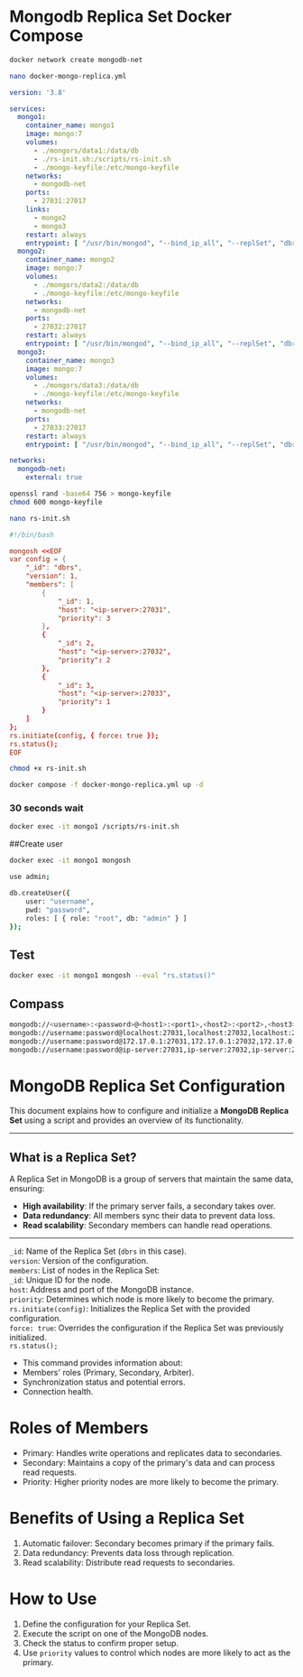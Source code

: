 # Mongodb Replica Set Docker Compose
```bash
docker network create mongodb-net
```
```bash
nano docker-mongo-replica.yml
```
```yml
version: '3.8'

services:
  mongo1:
    container_name: mongo1
    image: mongo:7
    volumes:
      - ./mongors/data1:/data/db
      - ./rs-init.sh:/scripts/rs-init.sh
      - ./mongo-keyfile:/etc/mongo-keyfile
    networks:
      - mongodb-net
    ports:
      - 27031:27017
    links:
      - mongo2
      - mongo3
    restart: always
    entrypoint: [ "/usr/bin/mongod", "--bind_ip_all", "--replSet", "dbrs", "--keyFile", "/etc/mongo-keyfile"]
  mongo2:
    container_name: mongo2
    image: mongo:7
    volumes:
      - ./mongors/data2:/data/db
      - ./mongo-keyfile:/etc/mongo-keyfile
    networks:
      - mongodb-net
    ports:
      - 27032:27017
    restart: always
    entrypoint: [ "/usr/bin/mongod", "--bind_ip_all", "--replSet", "dbrs", "--keyFile", "/etc/mongo-keyfile"]
  mongo3:
    container_name: mongo3
    image: mongo:7
    volumes:
      - ./mongors/data3:/data/db
      - ./mongo-keyfile:/etc/mongo-keyfile
    networks:
      - mongodb-net
    ports:
      - 27033:27017
    restart: always
    entrypoint: [ "/usr/bin/mongod", "--bind_ip_all", "--replSet", "dbrs", "--keyFile", "/etc/mongo-keyfile"]

networks:
  mongodb-net:
    external: true
```
```bash
openssl rand -base64 756 > mongo-keyfile
chmod 600 mongo-keyfile
```
```bash
nano rs-init.sh
```
```conf
#!/bin/bash

mongosh <<EOF
var config = {
    "_id": "dbrs",
    "version": 1,
    "members": [
        {
            "_id": 1,
            "host": "<ip-server>:27031",
            "priority": 3
        },
        {
            "_id": 2,
            "host": "<ip-server>:27032",
            "priority": 2
        },
        {
            "_id": 3,
            "host": "<ip-server>:27033",
            "priority": 1
        }
    ]
};
rs.initiate(config, { force: true });
rs.status();
EOF
```
```bash
chmod +x rs-init.sh
```
```bash
docker compose -f docker-mongo-replica.yml up -d
```
### 30 seconds wait
```bash
docker exec -it mongo1 /scripts/rs-init.sh
```
##Create user
```bash
docker exec -it mongo1 mongosh
```
```bash
use admin;
```
```bash
db.createUser({
    user: "username",
    pwd: "password",
    roles: [ { role: "root", db: "admin" } ]
});
```
## Test
```bash
docker exec -it mongo1 mongosh --eval "rs.status()"
```
## Compass
```bash
mongodb://<username>:<password>@<host1>:<port1>,<host2>:<port2>,<host3>:<port3>/?replicaSet=<replicaSetName>&authSource=admin
mongodb://username:password@localhost:27031,localhost:27032,localhost:27033/?replicaSet=dbrs&authSource=admin
mongodb://username:password@172.17.0.1:27031,172.17.0.1:27032,172.17.0.1:27034/?replicaSet=dbrs&authSource=admin
mongodb://username:password@ip-server:27031,ip-server:27032,ip-server:27033/?replicaSet=dbrs&authSource=admin
```
# MongoDB Replica Set Configuration

This document explains how to configure and initialize a **MongoDB Replica Set** using a script and provides an overview of its functionality.

---

## **What is a Replica Set?**
A Replica Set in MongoDB is a group of servers that maintain the same data, ensuring:
- **High availability**: If the primary server fails, a secondary takes over.
- **Data redundancy**: All members sync their data to prevent data loss.
- **Read scalability**: Secondary members can handle read operations.

---
`_id`: Name of the Replica Set (`dbrs` in this case). \
`version`: Version of the configuration. \
`members`: List of nodes in the Replica Set: \
`_id`: Unique ID for the node. \
`host`: Address and port of the MongoDB instance. \
`priority`: Determines which node is more likely to become the primary. \
`rs.initiate(config)`: Initializes the Replica Set with the provided configuration. \
`force: true`: Overrides the configuration if the Replica Set was previously initialized. \
`rs.status();`
- This command provides information about:
- Members' roles (Primary, Secondary, Arbiter).
- Synchronization status and potential errors.
- Connection health.
# Roles of Members
- Primary: Handles write operations and replicates data to secondaries.
- Secondary: Maintains a copy of the primary's data and can process read requests.
- Priority: Higher priority nodes are more likely to become the primary.
# Benefits of Using a Replica Set
1. Automatic failover: Secondary becomes primary if the primary fails.
2. Data redundancy: Prevents data loss through replication.
3. Read scalability: Distribute read requests to secondaries.
# How to Use
1. Define the configuration for your Replica Set.
2. Execute the script on one of the MongoDB nodes.
3. Check the status to confirm proper setup.
4. Use `priority` values to control which nodes are more likely to act as the primary.
